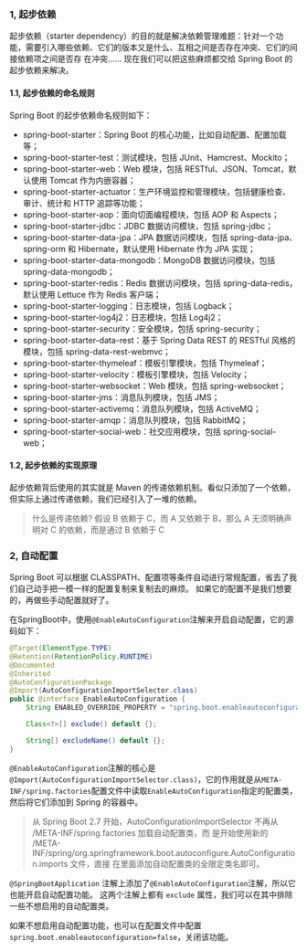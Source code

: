 ### 1, 起步依赖
起步依赖（starter dependency）的目的就是解决依赖管理难题：针对一个功能，需要引入哪些依赖、它们的版本又是什么、互相之间是否存在冲突、它们的间接依赖项之间是否存
在冲突……
现在我们可以把这些麻烦都交给 Spring Boot 的起步依赖来解决。

#### 1.1, 起步依赖的命名规则
Spring Boot 的起步依赖命名规则如下：
- spring-boot-starter：Spring Boot 的核心功能，比如自动配置、配置加载等；
- spring-boot-starter-test：测试模块，包括 JUnit、Hamcrest、Mockito；
- spring-boot-starter-web：Web 模块，包括 RESTful、JSON、Tomcat，默认使用 Tomcat 作为内嵌容器；
- spring-boot-starter-actuator：生产环境监控和管理模块，包括健康检查、审计、统计和 HTTP 追踪等功能；
- spring-boot-starter-aop：面向切面编程模块，包括 AOP 和 Aspects；
- spring-boot-starter-jdbc：JDBC 数据访问模块，包括 spring-jdbc；
- spring-boot-starter-data-jpa：JPA 数据访问模块，包括 spring-data-jpa、spring-orm 和 Hibernate，默认使用 Hibernate 作为 JPA 实现；
- spring-boot-starter-data-mongodb：MongoDB 数据访问模块，包括 spring-data-mongodb；
- spring-boot-starter-redis：Redis 数据访问模块，包括 spring-data-redis，默认使用 Lettuce 作为 Redis 客户端；
- spring-boot-starter-logging：日志模块，包括 Logback；
- spring-boot-starter-log4j2：日志模块，包括 Log4j2；
- spring-boot-starter-security：安全模块，包括 spring-security；
- spring-boot-starter-data-rest：基于 Spring Data REST 的 RESTful 风格的模块，包括 spring-data-rest-webmvc；
- spring-boot-starter-thymeleaf：模板引擎模块，包括 Thymeleaf；
- spring-boot-starter-velocity：模板引擎模块，包括 Velocity；
- spring-boot-starter-websocket：Web 模块，包括 spring-websocket；
- spring-boot-starter-jms：消息队列模块，包括 JMS；
- spring-boot-starter-activemq：消息队列模块，包括 ActiveMQ；
- spring-boot-starter-amqp：消息队列模块，包括 RabbitMQ；
- spring-boot-starter-social-web：社交应用模块，包括 spring-social-web；

#### 1.2, 起步依赖的实现原理
起步依赖背后使用的其实就是 Maven 的传递依赖机制。看似只添加了一个依赖，但实际上通过传递依赖，我们已经引入了一堆的依赖。
> 什么是传递依赖? 
> 假设 B 依赖于 C，而 A 又依赖于 B，那么 A 无须明确声明对 C 的依赖，而是通过 B 依赖于 C

### 2, 自动配置
Spring Boot 可以根据 CLASSPATH、配置项等条件自动进行常规配置，省去了我们自己动手把一模一样的配置复制来复制去的麻烦。
如果它的配置不是我们想要的，再做些手动配置就好了。

在SpringBoot中，使用`@EnableAutoConfiguration`注解来开启自动配置，它的源码如下：
```java
@Target(ElementType.TYPE)
@Retention(RetentionPolicy.RUNTIME)
@Documented
@Inherited
@AutoConfigurationPackage
@Import(AutoConfigurationImportSelector.class)
public @interface EnableAutoConfiguration {
    String ENABLED_OVERRIDE_PROPERTY = "spring.boot.enableautoconfiguration";

    Class<?>[] exclude() default {};

    String[] excludeName() default {};
}
```
`@EnableAutoConfiguration`注解的核心是`@Import(AutoConfigurationImportSelector.class)`，它的作用就是从`META-INF/spring.factories`配置文件中读取`EnableAutoConfiguration`指定的配置类，然后将它们添加到 Spring 的容器中。

> 从 Spring Boot 2.7 开始，AutoConfigurationImportSelector 不再从 /META-INF/spring.factories 加载自动配置类，而
是开始使用新的 /META-INF/spring/org.springframework.boot.autoconfigure.AutoConfiguration.imports 文件，直接
在里面添加自动配置类的全限定类名即可。

`@SpringBootApplication` 注解上添加了`@EnableAutoConfiguration`注解，所以它也能开启自动配置功能。 
这两个注解上都有 `exclude` 属性，我们可以在其中排除一些不想启用的自动配置类。

如果不想启用自动配置功能，也可以在配置文件中配置 `spring.boot.enableautoconfiguration=false`，关闭该功能。